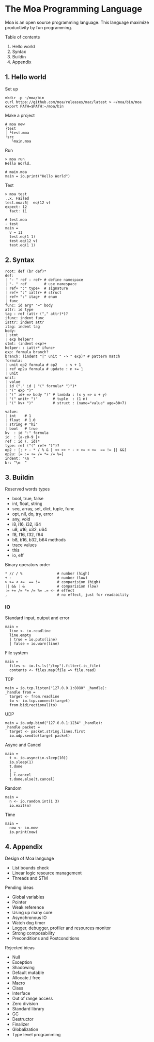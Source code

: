 # The Moa Programming Language
Moa is an open source programming language.
This language maximize productivity by fun programming.

Table of contents
1. Hello world
2. Syntax
3. Buildin
4. Appendix





## 1. Hello world

Set up
```
mkdir -p ~/moa/bin
curl https://github.com/moa/releases/mac/latest > ~/moa/bin/moa
export PATH=$PATH:~/moa/bin
```

Make a project
```
# moa new
├test
│ └test.moa
└src
   └main.moa
```

Run
```
> moa run
Hello World.

# main.moa
main = io.print("Hello World")
```

Test
```
> moa test
..x. Failed
test.moa:5|  eq(12 v)
expect: 12
  fact: 11

# test.moa
- test
main =
  v = 11
  test.eq(1 1)
  test.eq(12 v)
  test.eq(1 1)
```





## 2. Syntax
```
root: def (br def)*
def:
| "- " ref : ref+ # define namespace
| "- " ref        # use namespace
| ref+ ":" type+  # signature
| ref+ ":" iattr+ # struct
| ref+ ":" itag+  # enum
| func
func: id arg* "=" body
attr: id type
tag : ref (attr ("," attr)*)?
ifunc: indent func
iattr: indent attr
itag: indent tag
body:
| stmt
| exp helper?
stmt: (indent exp)+
helper: : iattr* ifunc+
exp: formula branch?
branch: (indent "|" unit " -> " exp)* # pattern match
formula:
| unit op2 formula # op2    : v + 1
| ref op2u formula # update : n += 1
| unit
unit:
| value
| id ("." id | "(" formula* ")")*
| "(" exp ")"
| "(" id+ => body ")" # lambda : (x y => x + y)
| "(" unit+ ")"       # tuple  : (1 n)
| "(" kv+ ")"         # struct : (name="value" age=30+7)

value:
| int    # 1
| float  # 1.0
| string # "hi"
| bool   # true
kv  : id ":" formula
id  : [a-z0-9_]+
ref : id (. id)*
type: ref ("(" ref+ ")")?
op2 : [; + - * / % & | << >> + - > >= < <=  == != || &&]
op2u: [= := += /= *= /= %=]
indent: "\n  "
br: "\n  "
```

## 3. Buildin

Reserved words
types
- bool, true, false
- int, float, string
- seq, array, set, dict, tuple, func
- opt, nil, do, try, error
- any, void
- i8, i16, i32, i64
- u8, u16, u32, u64
- f8, f16, f32, f64
- b8, b16, b32, b64
methods
- trace
values
- this
- io, eff

Binary operators order
```
* // / %                # number (high)
+ -                     # number (low)
> >= < <=  == !=        # comparision (high)
|| && | &               # comparision (low)
:= += /= *= /= %= .= <- # effect
,                       # no effect, just for readability
```

### IO

Standard input, output and error
```
main =
  line <- io.readline
  line.empty
  | true = io.puts(line)
  | false = io.warn(line)
```

File system
```
main =
  files <- io.fs.ls("/tmp").filter(.is_file)
  contents <- files.map(file => file.read)
```

TCP
```
main = io.tcp.listen("127.0.0.1:8080" _handle):
_handle from =
  target <- from.readline
  to <- io.tcp.connect(target)
  from.bidirectional(to)
```

UDP
```
main = io.udp.bind("127.0.0.1:1234" _handle):
_handle packet =
  target <- packet.string.lines.first
  io.udp.sendto(target packet)
```

Async and Cancel
```
main =
  t <- io.async(io.sleep(10))
  io.sleep(1)
  t.done
  | _
  | t.cancel
  t.done.else(t.cancel)
```

Random
```
main =
  n <- io.random.int(1 3)
  io.exit(n)
```

Time
```
main =
  now <- io.now
  io.print(now)
```





## 4. Appendix

Design of Moa language
- List bounds check
- Linear logic resource management
- Threads and STM

Pending ideas
- Global variables
- Pointer
- Weak reference
- Using up many core
- Asynchronous IO
- Watch dog timer
- Logger, debugger, profiler and resources monitor
- Strong composability
- Preconditions and Postconditions

Rejected ideas
- Null
- Exception
- Shadowing
- Default mutable
- Allocate / free
- Macro
- Class
- Interface
- Out of range access
- Zero division
- Standard library
- GC
- Destructor
- Finalizer
- Globalization
- Type level programming

